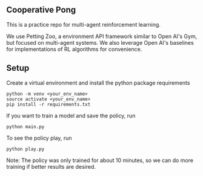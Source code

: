 ## Cooperative Pong
This is a practice repo for multi-agent reinforcement learning.

We use Petting Zoo, a environment API framework similar to Open AI's Gym, but focused on multi-agent systems.
We also leverage Open AI's baselines for implementations of RL algorithms for convenience.

## Setup
Create a virtual environment and install the python package requirements
```
python -m venv <your_env_name>
source activate <your_env_name>
pip install -r requirements.txt
```

If you want to train a model and save the policy, run
```
python main.py
```


To see the policy play, run 
```
python play.py
```

Note: The policy was only trained for about 10 minutes, so we can do more training if better results are desired.
